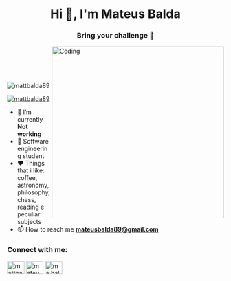 <h1 align="center">Hi 👋, I'm Mateus Balda</h1>
<h3 align="center">Bring your challenge 🤠 </h3>
<img align="right" alt="Coding" width="400" src="https://github.com/matt-balda/matt-balda/assets/94808306/62e2b229-deea-4c72-b2c2-d1de95a67cf6">
<br>
<br>
<br>
<br>
<p align="left"> <img src="https://komarev.com/ghpvc/?username=mattbalda89&label=Profile%20views&color=0e75b6&style=flat" alt="mattbalda89" /> </p>

<p align="left"> <a href="https://twitter.com/mattbalda89" target="blank"><img src="https://img.shields.io/twitter/follow/mattbalda89?logo=twitter&style=for-the-badge" alt="mattbalda89" /></a> </p>

- 🔭 I’m currently **Not working**
- 📕 Software engineering student
- ❤️ Things that i like: coffee, astronomy, philosophy, chess, reading e peculiar subjects
- 📫 How to reach me **mateusbalda89@gmail.com**

<h3 align="left">Connect with me:</h3>
<p align="left">
<a href="https://twitter.com/mattbalda89" target="blank"><img align="center" src="https://raw.githubusercontent.com/rahuldkjain/github-profile-readme-generator/master/src/images/icons/Social/twitter.svg" alt="mattbalda89" height="30" width="40" /></a>
<a href="https://linkedin.com/in/mateus-balda-0b2127150" target="blank"><img align="center" src="https://raw.githubusercontent.com/rahuldkjain/github-profile-readme-generator/master/src/images/icons/Social/linked-in-alt.svg" alt="mateus-balda-0b2127150" height="30" width="40" /></a>
<a href="https://discord.gg/ma.balda" target="blank"><img align="center" src="https://raw.githubusercontent.com/rahuldkjain/github-profile-readme-generator/master/src/images/icons/Social/discord.svg" alt="ma.balda" height="30" width="40" /></a>
</p>
